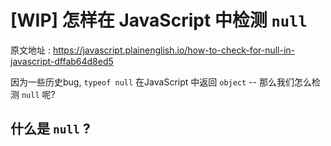 # [WIP] 怎样在 JavaScript 中检测 `null`

原文地址 : https://javascript.plainenglish.io/how-to-check-for-null-in-javascript-dffab64d8ed5

因为一些历史bug, `typeof null` 在JavaScript 中返回 `object` -- 那么我们怎么检测 `null` 呢?

## 什么是 `null` ?

